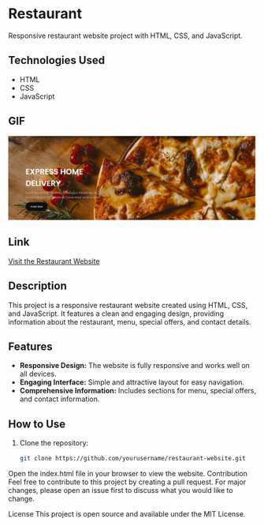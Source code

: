 # Restaurant

Responsive restaurant website project with HTML, CSS, and JavaScript.

## Technologies Used

- HTML
- CSS
- JavaScript

## GIF

![Restaurant Website](/images/GIF.gif)

## Link

[Visit the Restaurant Website](https://66293c96c6a4b81da7e0d57b--hilarious-cranachan-0a721a.netlify.app/)

## Description

This project is a responsive restaurant website created using HTML, CSS, and JavaScript. It features a clean and engaging design, providing information about the restaurant, menu, special offers, and contact details.

## Features

- **Responsive Design:** The website is fully responsive and works well on all devices.
- **Engaging Interface:** Simple and attractive layout for easy navigation.
- **Comprehensive Information:** Includes sections for menu, special offers, and contact information.

## How to Use

1. Clone the repository:
   ```bash
   git clone https://github.com/yourusername/restaurant-website.git
Open the index.html file in your browser to view the website.
Contribution
Feel free to contribute to this project by creating a pull request. For major changes, please open an issue first to discuss what you would like to change.

License
This project is open source and available under the MIT License.
